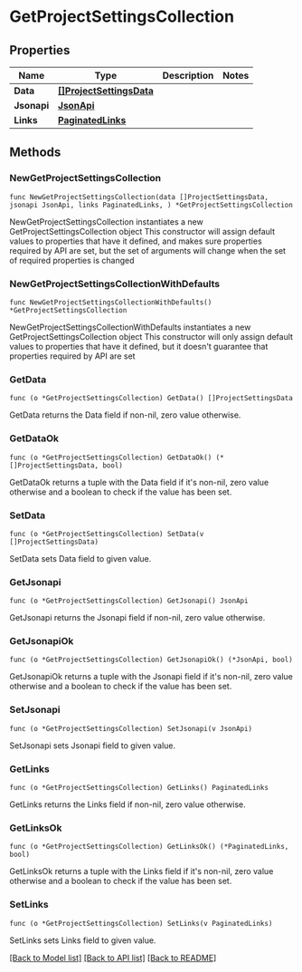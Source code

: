 # GetProjectSettingsCollection

## Properties

Name | Type | Description | Notes
------------ | ------------- | ------------- | -------------
**Data** | [**[]ProjectSettingsData**](ProjectSettingsData.md) |  | 
**Jsonapi** | [**JsonApi**](JsonApi.md) |  | 
**Links** | [**PaginatedLinks**](PaginatedLinks.md) |  | 

## Methods

### NewGetProjectSettingsCollection

`func NewGetProjectSettingsCollection(data []ProjectSettingsData, jsonapi JsonApi, links PaginatedLinks, ) *GetProjectSettingsCollection`

NewGetProjectSettingsCollection instantiates a new GetProjectSettingsCollection object
This constructor will assign default values to properties that have it defined,
and makes sure properties required by API are set, but the set of arguments
will change when the set of required properties is changed

### NewGetProjectSettingsCollectionWithDefaults

`func NewGetProjectSettingsCollectionWithDefaults() *GetProjectSettingsCollection`

NewGetProjectSettingsCollectionWithDefaults instantiates a new GetProjectSettingsCollection object
This constructor will only assign default values to properties that have it defined,
but it doesn't guarantee that properties required by API are set

### GetData

`func (o *GetProjectSettingsCollection) GetData() []ProjectSettingsData`

GetData returns the Data field if non-nil, zero value otherwise.

### GetDataOk

`func (o *GetProjectSettingsCollection) GetDataOk() (*[]ProjectSettingsData, bool)`

GetDataOk returns a tuple with the Data field if it's non-nil, zero value otherwise
and a boolean to check if the value has been set.

### SetData

`func (o *GetProjectSettingsCollection) SetData(v []ProjectSettingsData)`

SetData sets Data field to given value.


### GetJsonapi

`func (o *GetProjectSettingsCollection) GetJsonapi() JsonApi`

GetJsonapi returns the Jsonapi field if non-nil, zero value otherwise.

### GetJsonapiOk

`func (o *GetProjectSettingsCollection) GetJsonapiOk() (*JsonApi, bool)`

GetJsonapiOk returns a tuple with the Jsonapi field if it's non-nil, zero value otherwise
and a boolean to check if the value has been set.

### SetJsonapi

`func (o *GetProjectSettingsCollection) SetJsonapi(v JsonApi)`

SetJsonapi sets Jsonapi field to given value.


### GetLinks

`func (o *GetProjectSettingsCollection) GetLinks() PaginatedLinks`

GetLinks returns the Links field if non-nil, zero value otherwise.

### GetLinksOk

`func (o *GetProjectSettingsCollection) GetLinksOk() (*PaginatedLinks, bool)`

GetLinksOk returns a tuple with the Links field if it's non-nil, zero value otherwise
and a boolean to check if the value has been set.

### SetLinks

`func (o *GetProjectSettingsCollection) SetLinks(v PaginatedLinks)`

SetLinks sets Links field to given value.



[[Back to Model list]](../README.md#documentation-for-models) [[Back to API list]](../README.md#documentation-for-api-endpoints) [[Back to README]](../README.md)


